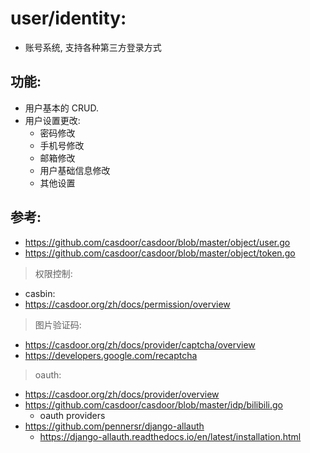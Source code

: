 # user/identity:

- 账号系统, 支持各种第三方登录方式

## 功能:

- 用户基本的 CRUD.
- 用户设置更改:
    - 密码修改
    - 手机号修改
    - 邮箱修改
    - 用户基础信息修改
    - 其他设置

## 参考:

- https://github.com/casdoor/casdoor/blob/master/object/user.go
- https://github.com/casdoor/casdoor/blob/master/object/token.go

> 权限控制:

- casbin:
- https://casdoor.org/zh/docs/permission/overview

> 图片验证码:

- https://casdoor.org/zh/docs/provider/captcha/overview
- https://developers.google.com/recaptcha

> oauth:

- https://casdoor.org/zh/docs/provider/overview
- https://github.com/casdoor/casdoor/blob/master/idp/bilibili.go
    - oauth providers
- https://github.com/pennersr/django-allauth
    - https://django-allauth.readthedocs.io/en/latest/installation.html